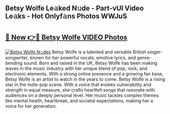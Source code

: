 ## Betsy Wolfe Le𝚊ked N𝚞de - Part-vUl Video Le𝚊ks - Hot Onlyf𝚊ns Photos WWJuS

# <h2><a href="http://ac20045.deff.icu/?id=Betsy+Wolfe">🔗 New 👉🔴 Betsy Wolfe VIDEO Photos</a></h2>

[![Betsy Wolfe N𝚞des](https://i.imgur.com/rIISA9y.gif)](http://ac20045.deff.icu/?id=Betsy+Wolfe)
Betsy Wolfe is a talented and versatile British singer-songwriter, known for her powerful vocals, emotive lyrics, and genre-bending sound. Born and raised in the UK, Betsy Wolfe has been making waves in the music industry with her unique blend of pop, rock, and electronic elements. With a strong online presence and a growing fan base, Betsy Wolfe is an artist to watch in the years to come. Betsy Wolfe is a rising star in the indie-pop scene. With a voice that evokes vulnerability and strength in equal measure, she crafts heartfelt songs that resonate with audiences on a deeply personal level. Her music tackles complex themes like mental health, heartbreak, and societal expectations, making her a voice for her generation.
